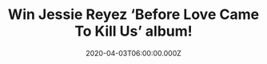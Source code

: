 ---
campaign-uuid: "c-a7c68b91-d87c-4f36-88d8-68432a9c346e"
type: "Competition"
category: "Music"
date: "2020-04-03T06:00:00.000Z"
end-date: "2020-05-03T23:59:00.000Z"
disable-form: false
is_promoted: false
has_entry_page: true
title: "Win Jessie Reyez ‘Before Love Came To Kill Us’ album!"
competition-description: "<p>We have managed to get our hands on the debut studio\
  \ album by the Canadian singer-songwriter Jessie Reyez: ‘Before Love Came To Kill\
  \ Us’ featuring the singles 'Imported', 'Crazy' and 'Love in the Dark'.</p>\n<p>Want\
  \ it? Click below for a chance to win.</p>\n"
hero-header: "Win Jessie Reyez ‘Before Love Came To Kill Us’ album!"
terms-confirmation: "N/A"
banner-img: "https://assets.expresslyapp.com/asset-25acad0a-af2e-408b-a4b7-eb0373eae85c.jpg"
logo-left-href: "http://club.expressly.io"
logo-left-image: "https://assets.expresslyapp.com/asset-db7fe439-4d98-4096-bf12-d11c2a1ca9b9.jpg"
logo-left-title: "Expressly club"
bg-image-hero: "https://assets.expresslyapp.com/asset-7e1f8376-e757-4ca7-8f8e-68f388741f1d.jpg"
bg-image-first: "https://assets.expresslyapp.com/asset-886893e1-9428-4ab9-8f52-4f34394b4263.jpg"
section1-content: "<p>Reyez debut EP 'Kiddo' (2017) was nominated for R&B/Soul Recording\
  \ of the Year at the 2018 Awards, while her follow-up EP 'Being Human in Public'\
  \ (2018) won the award. Now she’s back with an amazing album you won’t want to miss:\
  \ ‘Before Love Came To Kill Us’.</p>\n<p>Click below and it could be yours!</p>\n"
entry-title: "Win Jessie Reyez ‘Before Love Came To Kill Us’ album!"
entry-content: "<p>Enter the draw to win Jessie Reyez ‘Before Love Came To Kill Us’\
  \ album by completing the form below before 23:59 on the 3rd of May 2020.</p>\n"
has-winner: false
prize-description: "Jessie Reyez ‘Before Love Came To Kill Us’ album!"
special-conditions: "Multiple entries are allowed up to one every day.\r\n\r\nThis\
  \ competition is also available on: https://aaa.nme.com/competitions/jessie-reyez-cd"
country-restrictions:
- "GB"
---